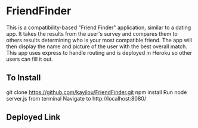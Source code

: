 # FriendFinder

This is a compatibility-based "Friend Finder" application, similar to a dating app. 
It takes the results from the user's survey and compares them to others results determining who is your most compatible friend. The app will then display the name and picture of the user with the best overall match.
This app uses express to handle routing and is deployed in Heroku so other users can fill it out.

## To Install

git clone https://github.com/kayjlou/FriendFinder.git
npm install 
Run node server.js from terminal
Navigate to http://localhost:8080/



## Deployed Link


